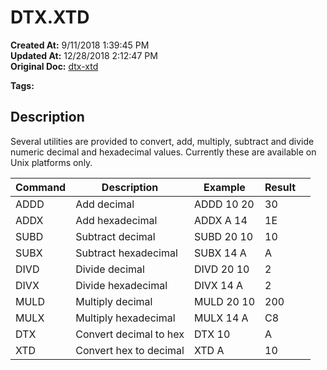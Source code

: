 # DTX.XTD

**Created At:** 9/11/2018 1:39:45 PM  
**Updated At:** 12/28/2018 2:12:47 PM  
**Original Doc:** [dtx-xtd](https://docs.jbase.com/46963-utilities/dtx-xtd)  

**Tags:**
<badge text='dtx.xtd' vertical='middle' />
<badge text='numeric and hexadecimal number operations' vertical='middle' />

## Description

Several utilities are provided to convert, add, multiply, subtract and divide numeric decimal and hexadecimal values. Currently these are available on Unix platforms only.


| Command<br> | Description<br> | Example<br> | Result<br> | <br> |
| --- | --- | --- | --- | --- |
| ADDD<br> | Add decimal<br> | ADDD 10 20<br> | 30<br> | <br> |
| ADDX<br> | Add hexadecimal<br> | ADDX A 14<br> | 1E<br> | <br> |
| SUBD<br> | Subtract decimal<br> | SUBD 20 10<br> | 10<br> | <br> |
| SUBX<br> | Subtract hexadecimal<br> | SUBX 14 A<br> | A<br> | <br> |
| DIVD<br> | Divide decimal<br> | DIVD 20 10<br> | 2<br> | <br> |
| DIVX<br> | Divide hexadecimal<br> | DIVX 14 A<br> | 2<br> | <br> |
| MULD<br> | Multiply decimal<br> | MULD 20 10<br> | 200<br> | <br> |
| MULX<br> | Multiply hexadecimal<br> | MULX 14 A<br> | C8<br> | <br> |
| DTX<br> | Convert decimal to hex<br> | DTX 10<br> | A<br> | <br> |
| XTD<br> | Convert hex to decimal<br> | XTD A<br> | 10<br> |

